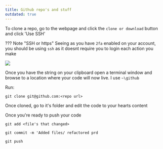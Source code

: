 ```yaml
---
title: Github repo's and stuff
outdated: true
---
```


To clone a repo, go to the webpage and click the `clone or download` button and click 'Use SSH'

??? Note "SSH or https"
    Seeing as you have `2fa` enabled on your account, you should be using `ssh` as it doesnt require you to login each action you make

![](/assets/tjxlFRVsXUgsDatm-image-1588972001839.png)


Once you have the string on your clipboard open a terminal window and browse to a location where your code will now live. I use `~\github`

Run:

```shell
git clone git@github.com:<repo url>
```

Once cloned, go to it's folder and edit the code to your hearts content

Once you're ready to push your code

```shell
git add <file's that changed>
```

```shell
git commit -m 'Added files/ refactored prd
```

```shell
git push
```
